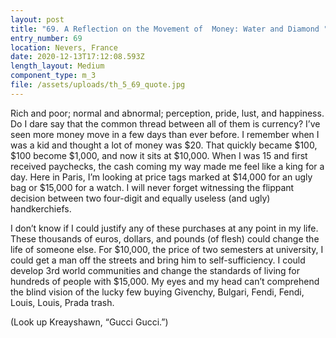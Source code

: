 ```yaml
---
layout: post
title: "69. A Reflection on the Movement of  Money: Water and Diamond "
entry_number: 69
location: Nevers, France
date: 2020-12-13T17:12:08.593Z
length_layout: Medium
component_type: m_3
file: /assets/uploads/th_5_69_quote.jpg
---
```

Rich and poor; normal and abnormal; perception, pride, lust, and happiness. Do I dare say that the common thread between all of them is currency? I’ve seen more money move in a few days than ever before. I remember when I was a kid and thought a lot of money was $20. That quickly became $100, $100 become $1,000, and now it sits at $10,000. When I was 15 and first received paychecks, the cash coming my way made me feel like a king for a day. Here in Paris, I’m looking at price tags marked at $14,000 for an ugly bag or $15,000 for a watch. I will never forget witnessing the flippant decision between two four-digit and equally useless (and ugly) handkerchiefs. 


I don’t know if I could justify any of these purchases at any point in my life. These thousands of euros, dollars, and pounds (of flesh) could change the life of someone else. For $10,000, the price of two semesters at university, I could get a man off the streets and bring him to self-sufficiency. I could develop 3rd world communities and change the standards of living for hundreds of people with $15,000. My eyes and my head can’t comprehend the blind vision of the lucky few buying Givenchy, Bulgari, Fendi, Fendi, Louis, Louis, Prada trash.
 
(Look up Kreayshawn, “Gucci Gucci.”) 
